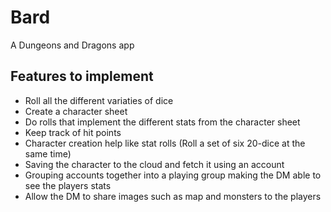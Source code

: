 # Bard
A Dungeons and Dragons app



## Features to implement
  * Roll all the different variaties of dice
  * Create a character sheet
  * Do rolls that implement the different stats from the character sheet
  * Keep track of hit points
  * Character creation help like stat rolls (Roll a set of six 20-dice at the same time)
  * Saving the character to the cloud and fetch it using an account
  * Grouping accounts together into a playing group making the DM able to see the players stats
  * Allow the DM to share images such as map and monsters to the players
